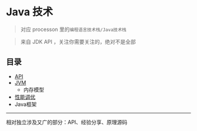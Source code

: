 # Java 技术

>   对应 processon 里的`编程语言技术栈/Java技术栈`

>   来自 JDK API ，关注你需要关注的，绝对不是全部

##  目录
-   [API](j001/README.md)
-   [JVM](j002/README.md)
    -   内存模型
-   [性能调优](j003/README.md)
-   Java框架


----

相对独立涉及又广的部分：API、经验分享、原理源码
